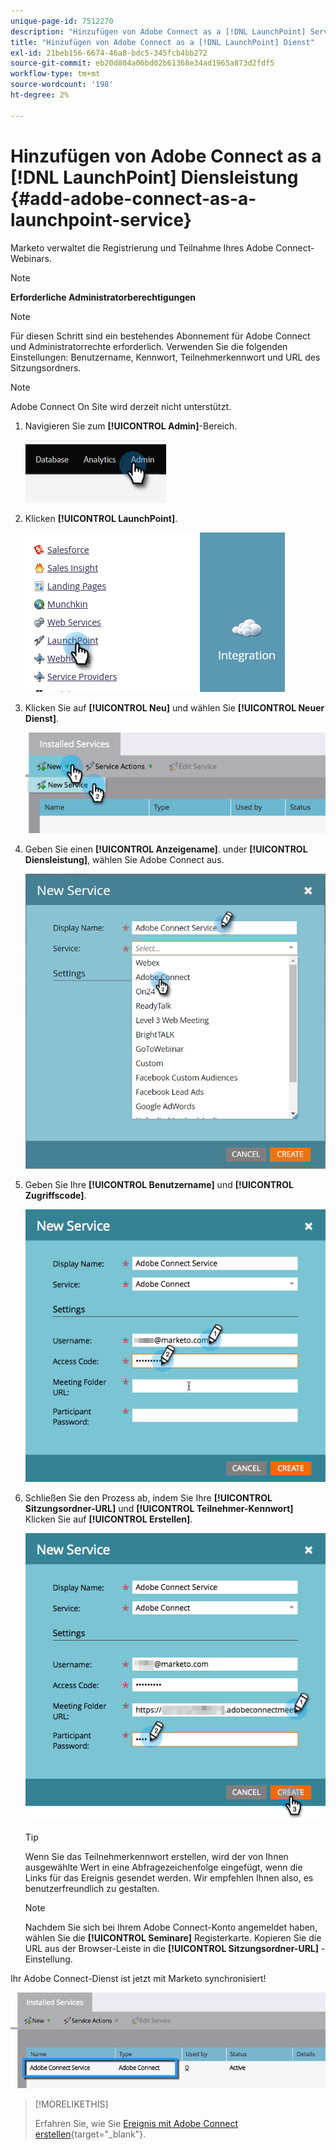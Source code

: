 ```yaml
---
unique-page-id: 7512270
description: "Hinzufügen von Adobe Connect as a [!DNL LaunchPoint] Service - Marketo Docs - Produktdokumentation"
title: "Hinzufügen von Adobe Connect as a [!DNL LaunchPoint] Dienst"
exl-id: 21beb156-6674-46a8-bdc5-345fcb4bb272
source-git-commit: eb20d804a06bd02b61368e34ad1965a873d2fdf5
workflow-type: tm+mt
source-wordcount: '198'
ht-degree: 2%

---
```


# Hinzufügen von Adobe Connect as a [!DNL LaunchPoint] Diensleistung {#add-adobe-connect-as-a-launchpoint-service}

Marketo verwaltet die Registrierung und Teilnahme Ihres Adobe Connect-Webinars.

>[!NOTE]
>
>**Erforderliche Administratorberechtigungen**

>[!NOTE]
>
>Für diesen Schritt sind ein bestehendes Abonnement für Adobe Connect und Administratorrechte erforderlich. Verwenden Sie die folgenden Einstellungen: Benutzername, Kennwort, Teilnehmerkennwort und URL des Sitzungsordners.

>[!NOTE]
>
>Adobe Connect On Site wird derzeit nicht unterstützt.

1. Navigieren Sie zum **[!UICONTROL Admin]**-Bereich.

   ![](assets/add-adobe-connect-as-a-launchpoint-service-1.png)

1. Klicken **[!UICONTROL LaunchPoint]**.

   ![](assets/add-adobe-connect-as-a-launchpoint-service-2.png)

1. Klicken Sie auf **[!UICONTROL Neu]** und wählen Sie **[!UICONTROL Neuer Dienst]**.

   ![](assets/add-adobe-connect-as-a-launchpoint-service-3.png)

1. Geben Sie einen **[!UICONTROL Anzeigename]**. under **[!UICONTROL Diensleistung]**, wählen Sie Adobe Connect aus.

   ![](assets/add-adobe-connect-as-a-launchpoint-service-4.png)

1. Geben Sie Ihre **[!UICONTROL Benutzername]** und **[!UICONTROL Zugriffscode]**.

   ![](assets/add-adobe-connect-as-a-launchpoint-service-5.png)

1. Schließen Sie den Prozess ab, indem Sie Ihre **[!UICONTROL Sitzungsordner-URL]** und **[!UICONTROL Teilnehmer-Kennwort]** Klicken Sie auf **[!UICONTROL Erstellen]**.

   ![](assets/add-adobe-connect-as-a-launchpoint-service-6.png)

   >[!TIP]
   >
   >Wenn Sie das Teilnehmerkennwort erstellen, wird der von Ihnen ausgewählte Wert in eine Abfragezeichenfolge eingefügt, wenn die Links für das Ereignis gesendet werden. Wir empfehlen Ihnen also, es benutzerfreundlich zu gestalten.

   >[!NOTE]
   >
   >Nachdem Sie sich bei Ihrem Adobe Connect-Konto angemeldet haben, wählen Sie die **[!UICONTROL Seminare]** Registerkarte. Kopieren Sie die URL aus der Browser-Leiste in die **[!UICONTROL Sitzungsordner-URL]** -Einstellung.

Ihr Adobe Connect-Dienst ist jetzt mit Marketo synchronisiert!

![](assets/add-adobe-connect-as-a-launchpoint-service-7.png)

>[!MORELIKETHIS]
>
>Erfahren Sie, wie Sie [Ereignis mit Adobe Connect erstellen](/help/marketo/product-docs/demand-generation/events/create-an-event/create-an-event-with-adobe-connect.md){target="_blank"}.

